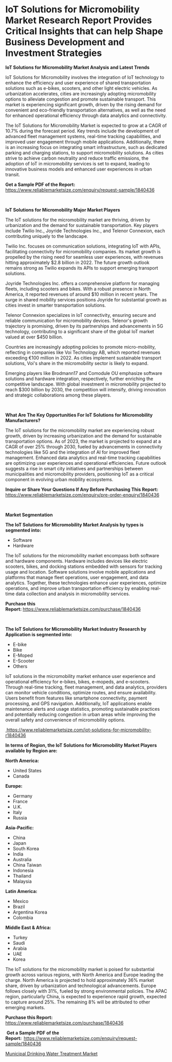 <p><h1>IoT Solutions for Micromobility Market Research Report Provides Critical Insights that can help Shape Business Development and Investment Strategies</h1></p><p><strong>IoT Solutions for Micromobility Market Analysis and Latest Trends</strong></p>
<p><p>IoT Solutions for Micromobility involves the integration of IoT technology to enhance the efficiency and user experience of shared transportation solutions such as e-bikes, scooters, and other light electric vehicles. As urbanization accelerates, cities are increasingly adopting micromobility options to alleviate congestion and promote sustainable transport. This market is experiencing significant growth, driven by the rising demand for convenient and eco-friendly transportation alternatives, as well as the need for enhanced operational efficiency through data analytics and connectivity.</p><p>The IoT Solutions for Micromobility Market is expected to grow at a CAGR of 10.7% during the forecast period. Key trends include the development of advanced fleet management systems, real-time tracking capabilities, and improved user engagement through mobile applications. Additionally, there is an increasing focus on integrating smart infrastructure, such as dedicated parking and charging stations, to support micromobility solutions. As cities strive to achieve carbon neutrality and reduce traffic emissions, the adoption of IoT in micromobility services is set to expand, leading to innovative business models and enhanced user experiences in urban transit.</p></p>
<p><strong>Get a Sample PDF of the Report:&nbsp;</strong> <a href="https://www.reliablemarketsize.com/enquiry/request-sample/1840436?utm_campaign=3365&utm_medium=2&utm_source=Github&utm_content=ia&utm_term=11032025&utm_id=iot-solutions-for-micromobility">https://www.reliablemarketsize.com/enquiry/request-sample/1840436</a></p>
<p>&nbsp;</p>
<p><strong>IoT Solutions for Micromobility Major Market Players</strong></p>
<p><p>The IoT solutions for the micromobility market are thriving, driven by urbanization and the demand for sustainable transportation. Key players include Twilio Inc., Joyride Technologies Inc., and Telenor Connexion, each contributing uniquely to the landscape.</p><p>Twilio Inc. focuses on communication solutions, integrating IoT with APIs, facilitating connectivity for micromobility companies. Its market growth is propelled by the rising need for seamless user experiences, with revenues hitting approximately $2.8 billion in 2022. The future growth outlook remains strong as Twilio expands its APIs to support emerging transport solutions.</p><p>Joyride Technologies Inc. offers a comprehensive platform for managing fleets, including scooters and bikes. With a robust presence in North America, it reported revenues of around $10 million in recent years. The surge in shared mobility services positions Joyride for substantial growth as cities invest in smarter transportation solutions.</p><p>Telenor Connexion specializes in IoT connectivity, ensuring secure and reliable communication for micromobility devices. Telenor's growth trajectory is promising, driven by its partnerships and advancements in 5G technology, contributing to a significant share of the global IoT market valued at over $450 billion.</p><p>Countries are increasingly adopting policies to promote micro-mobility, reflecting in companies like Voi Technology AB, which reported revenues exceeding €100 million in 2022. As cities implement sustainable transport solutions, Voi's share in the micromobility sector is likely to expand.</p><p>Emerging players like Brodmann17 and Comodule OU emphasize software solutions and hardware integration, respectively, further enriching the competitive landscape. With global investment in micromobility projected to reach $300 billion by 2030, the competition will intensify, driving innovation and strategic collaborations among these players.</p></p>
<p>&nbsp;</p>
<p><strong>What Are The Key Opportunities For IoT Solutions for Micromobility Manufacturers?</strong></p>
<p><p>The IoT solutions for the micromobility market are experiencing robust growth, driven by increasing urbanization and the demand for sustainable transportation options. As of 2023, the market is projected to expand at a CAGR of over 25% through 2030, fueled by advancements in connectivity technologies like 5G and the integration of AI for improved fleet management. Enhanced data analytics and real-time tracking capabilities are optimizing user experiences and operational efficiencies. Future outlook suggests a rise in smart city initiatives and partnerships between municipalities and micromobility providers, positioning IoT as a critical component in evolving urban mobility ecosystems.</p></p>
<p><strong>Inquire or Share Your Questions If Any Before Purchasing This Report:</strong> <a href="https://www.reliablemarketsize.com/enquiry/pre-order-enquiry/1840436?utm_campaign=3365&utm_medium=2&utm_source=Github&utm_content=ia&utm_term=11032025&utm_id=iot-solutions-for-micromobility">https://www.reliablemarketsize.com/enquiry/pre-order-enquiry/1840436</a></p>
<p>&nbsp;</p>
<p><strong>Market Segmentation</strong></p>
<p><strong>The IoT Solutions for Micromobility Market Analysis by types is segmented into:</strong></p>
<p><ul><li>Software</li><li>Hardware</li></ul></p>
<p><p>The IoT solutions for the micromobility market encompass both software and hardware components. Hardware includes devices like electric scooters, bikes, and docking stations embedded with sensors for tracking usage and location. Software solutions involve mobile applications and platforms that manage fleet operations, user engagement, and data analytics. Together, these technologies enhance user experiences, optimize operations, and improve urban transportation efficiency by enabling real-time data collection and analysis in micromobility services.</p></p>
<p><strong>Purchase this Report:&nbsp;</strong><a href="https://www.reliablemarketsize.com/purchase/1840436?utm_campaign=3365&utm_medium=2&utm_source=Github&utm_content=ia&utm_term=11032025&utm_id=iot-solutions-for-micromobility">https://www.reliablemarketsize.com/purchase/1840436</a></p>
<p>&nbsp;</p>
<p><strong>The IoT Solutions for Micromobility Market Industry Research by Application is segmented into:</strong></p>
<p><ul><li>E-bike</li><li>Bike</li><li>E-Moped</li><li>E-Scooter</li><li>Others</li></ul></p>
<p><p>IoT solutions in the micromobility market enhance user experience and operational efficiency for e-bikes, bikes, e-mopeds, and e-scooters. Through real-time tracking, fleet management, and data analytics, providers can monitor vehicle conditions, optimize routes, and ensure availability. Users benefit from features like smartphone connectivity, payment processing, and GPS navigation. Additionally, IoT applications enable maintenance alerts and usage statistics, promoting sustainable practices and potentially reducing congestion in urban areas while improving the overall safety and convenience of micromobility options.</p></p>
<p><a href="https://www.reliablemarketsize.com/iot-solutions-for-micromobility-r1840436?utm_campaign=3365&utm_medium=2&utm_source=Github&utm_content=ia&utm_term=11032025&utm_id=iot-solutions-for-micromobility">&nbsp;https://www.reliablemarketsize.com/iot-solutions-for-micromobility-r1840436</a></p>
<p><strong>In terms of Region, the IoT Solutions for Micromobility Market Players available by Region are:</strong></p>
<p>
    <p> <strong> North America: </strong>
        <ul>
            <li>United States</li>
            <li>Canada</li>
        </ul>
        </p> 
    <p> <strong> Europe: </strong>
        <ul>
            <li>Germany</li>
            <li>France</li>
            <li>U.K.</li>
            <li>Italy</li>
            <li>Russia</li>
        </ul>
        </p> 
    <p> <strong> Asia-Pacific: </strong>
        <ul>
            <li>China</li>
            <li>Japan</li>
            <li>South Korea</li>
            <li>India</li>
            <li>Australia</li>
            <li>China Taiwan</li>
            <li>Indonesia</li>
            <li>Thailand</li>
            <li>Malaysia</li>
        </ul>
        </p> 
    <p> <strong> Latin America: </strong>
        <ul>
            <li>Mexico</li>
            <li>Brazil</li>
            <li>Argentina Korea</li>
            <li>Colombia</li>
        </ul>
        </p> 
    <p> <strong> Middle East & Africa: </strong>
        <ul>
            <li>Turkey</li>
            <li>Saudi</li>
            <li>Arabia</li>
            <li>UAE</li>
            <li>Korea</li>
        </ul>
    </p>
    </p>
<p><p>The IoT solutions for the micromobility market is poised for substantial growth across various regions, with North America and Europe leading the charge. North America is projected to hold approximately 36% market share, driven by urbanization and technological advancements. Europe follows closely with 31%, fueled by strong environmental policies. The APAC region, particularly China, is expected to experience rapid growth, expected to capture around 25%. The remaining 8% will be attributed to other emerging markets.</p></p>
<p><strong>Purchase this Report: </strong><a href="https://www.reliablemarketsize.com/purchase/1840436?utm_campaign=3365&utm_medium=2&utm_source=Github&utm_content=ia&utm_term=11032025&utm_id=iot-solutions-for-micromobility">https://www.reliablemarketsize.com/purchase/1840436</a></p>
<p>&nbsp;<strong>Get a Sample PDF of the Report:&nbsp;&nbsp;</strong><a href="https://www.reliablemarketsize.com/enquiry/request-sample/1840436?utm_campaign=3365&utm_medium=2&utm_source=Github&utm_content=ia&utm_term=11032025&utm_id=iot-solutions-for-micromobility">https://www.reliablemarketsize.com/enquiry/request-sample/1840436</a></p>
<p><strong></strong></p>
<p><p><a href="https://github.com/handyiongikg/Market-Research-Report-List-1/blob/main/municipal-drinking-water-treatment-market.md?utm_campaign=3365&utm_medium=2&utm_source=Github&utm_content=ia&utm_term=11032025&utm_id=iot-solutions-for-micromobility">Municipal Drinking Water Treatment Market</a></p></p>